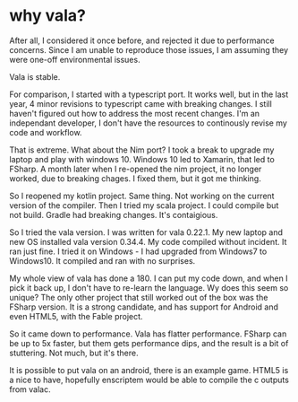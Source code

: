 # why vala?

After all, I considered it once before, and rejected it due to performance concerns.
Since I am unable to reproduce those issues, I am assuming they were one-off environmental issues.

Vala is stable. 

For comparison, I started with a typescript port. It works well, but in the last year, 
4 minor revisions to typescript came with breaking changes. I still haven't figured out
how to address the most recent changes. I'm an independant developer, I don't have the resources
to continously revise my code and workflow.

That is extreme. What about the Nim port? I took a break to upgrade my laptop and play with windows 10. 
Windows 10 led to Xamarin, that led to FSharp. A month later when I re-opened the nim project, 
it no longer worked, due to breaking chages. I fixed them, but it got me thinking.

So I reopened my kotlin project. Same thing. Not working on the current version of the compiler. 
Then I tried my scala project. I could compile but not build. Gradle had breaking changes.
It's contaigious.

So I tried the vala version. I was written for vala 0.22.1. My new laptop and new OS installed vala 
version 0.34.4. My code compiled without incident. It ran just fine. I tried it on Windows - I had
upgraded from Windows7 to Windows10. It compiled and ran with no surprises.

My whole view of vala has done a 180. I can put my code down, and when I pick it back up, I don't
have to re-learn the language. Wy does this seem so unique? The only other project that still worked
out of the box was the FSharp version. It is a strong candidate, and has support for Android and even 
HTML5, with the Fable project. 

So it came down to performance. Vala has flatter performance. FSharp can be up to 5x faster, but them
gets performance dips, and the result is a bit of stuttering. Not much, but it's there.

It is possible to put vala on an android, there is an example game. HTML5 is a nice to have, hopefully
enscriptem would be able to compile the c outputs from valac.


